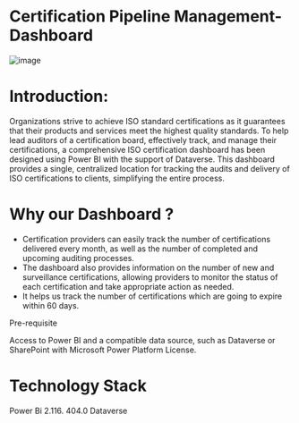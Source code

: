 # Certification Pipeline Management-Dashboard

![image](https://user-images.githubusercontent.com/48203727/236273531-a29e0295-9ea7-48b0-b590-5e6db7fdc34c.png)

# Introduction: 

Organizations strive to achieve ISO standard certifications as it guarantees that their products and services meet the highest quality standards. To help lead auditors of a certification board, effectively track, and manage their certifications, a comprehensive ISO certification dashboard has been designed using Power BI with the support of Dataverse. This dashboard provides a single, centralized location for tracking the audits and delivery of ISO certifications to clients, simplifying the entire process.

# Why our Dashboard ?

  - Certification providers can easily track the number of certifications delivered every month, as well as the number of completed and upcoming auditing processes.
  - The dashboard also provides information on the number of new and surveillance certifications, allowing providers to monitor the status of each certification and take      appropriate action as needed.
  - It helps us track the number of certifications which are going to expire within 60 days.

Pre-requisite

Access to Power BI and a compatible data source, such as Dataverse or SharePoint with Microsoft Power Platform License.

# Technology Stack
   Power Bi 2.116. 404.0
   Dataverse
